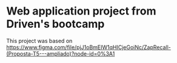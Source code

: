 # Web application project from Driven's bootcamp

This project was based on https://www.figma.com/file/pjJ1oBmEIW1qHICjeGoiNc/ZapRecall-(Proposta-T5---ampliado)?node-id=0%3A1